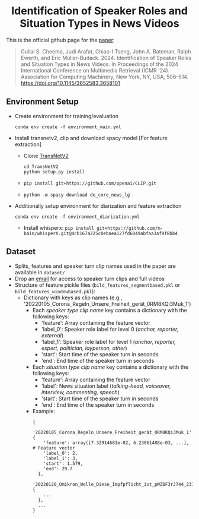 <div align="center"> 
  
# Identification of Speaker Roles and Situation Types in News Videos

</div> 

This is the official github page for the [paper](https://dl.acm.org/doi/10.1145/3652583.3658101):

> Gullal S. Cheema, Judi Arafat, Chiao-I Tseng, John A. Bateman, Ralph Ewerth, and Eric Müller-Budack. 2024. Identification of Speaker Roles and Situation Types in News Videos. In Proceedings of the 2024 International Conference on Multimedia Retrieval (ICMR '24). Association for Computing Machinery, New York, NY, USA, 506–514. https://doi.org/10.1145/3652583.3658101

## Environment Setup

- Create environment for training/evaluation

  `conda env create -f environment_main.yml`

- Install transnetv2, clip and download spacy model [For feature extraction]

  - Clone [TransNetV2](https://github.com/soCzech/TransNetV2)
      ```
      cd TransNetV2
      python setup.py install
      ```

  - `pip install git+https://github.com/openai/CLIP.git`

  - `python -m spacy download de_core_news_lg`

-  Additionally setup environment for diarization and feature extraction

    `conda env create -f environment_diarization.yml`

   - Install whisperx: `pip install git+https://github.com/m-bain/whisperX.git@4cb167a225c0ebaea127fd6049abfaa3af9f8bb4`


## Dataset

- Splits, features and speaker turn clip names used in the paper are available in `dataset/`
- Drop an [email](mailto:gullalcheema@gmail.com) for access to speaker turn clips and full videos
- Structure of feature pickle files (`bild_features_segmentbased.pkl` or `bild_features_windowbased.pkl`):
  - Dictionary with keys as clip names (e.g., '20220105_Corona_Regeln_Unsere_Freiheit_gerät_0RM8KQi3Muk_1')
    - Each _speaker type clip name_ key contains a dictionary with the following keys:
      - 'feature': Array containing the feature vector
      - 'label_0': Speaker role label for level 0 (_anchor, reporter, external_)
      - 'label_1': Speaker role label for level 1 (_anchor, reporter, expert, politician, layperson, other_)
      - 'start': Start time of the speaker turn in seconds
      - 'end': End time of the speaker turn in seconds
    - Each _situation type clip name_ key contains a dictionary with the following keys:
      - 'feature': Array containing the feature vector
      - 'label': News situation label (_talking-head, voiceover, interview, commenting, speech_)
      - 'start': Start time of the speaker turn in seconds
      - 'end': End time of the speaker turn in seconds
    - Example:
      ```
      {
        '20220105_Corona_Regeln_Unsere_Freiheit_gerät_0RM8KQi3Muk_1': {
          'feature': array([7.32914681e-02, 6.23861488e-03, ...],  # Feature vector
          'label_0': 2,
          'label_1': 3,
          'start': 1.579,
          'end': 29.7
        },
        '20220120_Omikron_Welle_Diese_Impfpflicht_ist_pWZDF3rJ744_231': {
          ...
        },
        ...
      }
      ```

